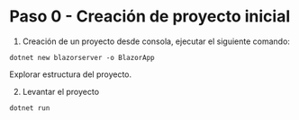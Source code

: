 # Paso 0 - Creación de proyecto inicial

1. Creación de un proyecto desde consola, ejecutar el siguiente comando:

```
dotnet new blazorserver -o BlazorApp
```

Explorar estructura del proyecto.

2. Levantar el proyecto

```
dotnet run
```